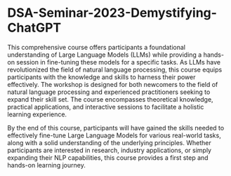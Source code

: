 # DSA-Seminar-2023-Demystifying-ChatGPT

This comprehensive course offers participants a foundational understanding of Large Language Models (LLMs) while providing a hands-on session in fine-tuning these models for a specific tasks. As LLMs have revolutionized the field of natural language processing, this course equips participants with the knowledge and skills to harness their power effectively. The workshop is designed for both newcomers to the field of natural language processing and experienced practitioners seeking to expand their skill set. The course encompasses theoretical knowledge, practical applications, and interactive sessions to facilitate a holistic learning experience.

By the end of this course, participants will have gained the skills needed to effectively fine-tune Large Language Models for various real-world tasks, along with a solid understanding of the underlying principles. Whether participants are interested in research, industry applications, or simply expanding their NLP capabilities, this course provides a first step and hands-on learning journey.